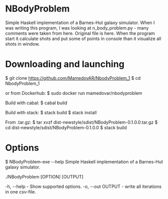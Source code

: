 # NBodyProblem
Simple Haskell implementation of a Barnes-Hut galaxy simulator.
When I was writing this program, I was looking at n_body_problem.py - many comments were taken from here. Original file is here.
When the program start it calculate shots and put some of points in console than it visualize all shots in window.

# Downloading and launching
$ git clone https://github.com/MamedovAR/NbodyProblem_1
$ cd NbodyProblem_1

or from Dockerhub:
$ sudo docker run mamedovar/nbodyproblem

Build with cabal:
$ cabal build

Build with stack:
$ stack build
$ stack install

From .tar.gz:
$ tar xvzf dist-newstyle/sdist/NBodyProblem-0.1.0.0.tar.gz
$ cd dist-newstyle/sdist/NBodyProblem-0.1.0.0
$ stack build

# Options
$ NBodyProblem-exe --help
Simple Haskell implementation of a Barnes-Hut galaxy simulator.

./NBodyProblem [OPTION] [OUTPUT]

  -h, --help - Show supported options.
	-o, --out OUTPUT - write all iterations in one csv-file.
